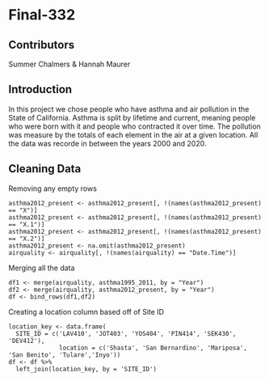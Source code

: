 # Final-332

## Contributors
Summer Chalmers & Hannah Maurer

## Introduction
In this project we chose people who have asthma and air pollution in the State of California. Asthma is split by lifetime and current, meaning people who were born with it and people who contracted it over time. The pollution was measure by the totals of each element in the air at a given location. All the data was recorde in between the years 2000 and 2020. 

## Cleaning Data

Removing any empty rows

```
asthma2012_present <- asthma2012_present[, !(names(asthma2012_present) == "X")]
asthma2012_present <- asthma2012_present[, !(names(asthma2012_present) == "X.1")]
asthma2012_present <- asthma2012_present[, !(names(asthma2012_present) == "X.2")]
asthma2012_present <- na.omit(asthma2012_present)
airquality <- airquality[, !(names(airquality) == "Date.Time")]
```

Merging all the data

```
df1 <- merge(airquality, asthma1995_2011, by = "Year")
df2 <- merge(airquality, asthma2012_present, by = "Year")
df <- bind_rows(df1,df2)
```

Creating a location column based off of Site ID

```
location_key <- data.frame(
  SITE_ID = c('LAV410', 'JOT403', 'YOS404', 'PIN414', 'SEK430', 'DEV412'),
              location = c('Shasta', 'San Bernardino', 'Mariposa', 'San Benito', 'Tulare','Inyo'))
df <- df %>%
  left_join(location_key, by = 'SITE_ID')
```
